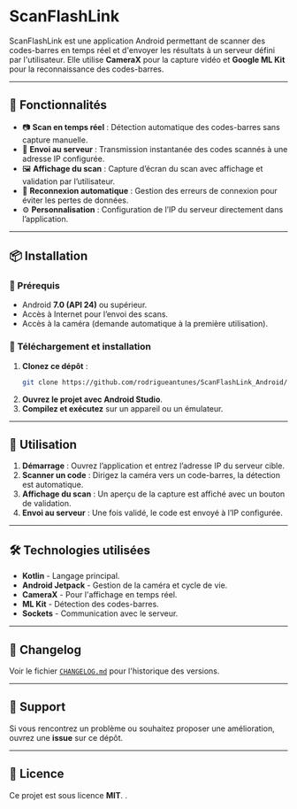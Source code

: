
# ScanFlashLink

ScanFlashLink est une application Android permettant de scanner des codes-barres en temps réel et d'envoyer les résultats à un serveur défini par l'utilisateur. Elle utilise **CameraX** pour la capture vidéo et **Google ML Kit** pour la reconnaissance des codes-barres.

---

## 📌 Fonctionnalités

- 📷 **Scan en temps réel** : Détection automatique des codes-barres sans capture manuelle.
- 📡 **Envoi au serveur** : Transmission instantanée des codes scannés à une adresse IP configurée.
- 🖼 **Affichage du scan** : Capture d’écran du scan avec affichage et validation par l’utilisateur.
- 🔄 **Reconnexion automatique** : Gestion des erreurs de connexion pour éviter les pertes de données.
- ⚙️ **Personnalisation** : Configuration de l’IP du serveur directement dans l’application.

---

## 📦 Installation

### 🔧 Prérequis

- Android **7.0 (API 24)** ou supérieur.
- Accès à Internet pour l’envoi des scans.
- Accès à la caméra (demande automatique à la première utilisation).

### 📲 Téléchargement et installation

1. **Clonez ce dépôt** :
   ```sh
   git clone https://github.com/rodrigueantunes/ScanFlashLink_Android/blob/main/ScanFlashLink.git
   ```
2. **Ouvrez le projet avec Android Studio**.
3. **Compilez et exécutez** sur un appareil ou un émulateur.

---

## 🚀 Utilisation

1. **Démarrage** : Ouvrez l’application et entrez l’adresse IP du serveur cible.
2. **Scanner un code** : Dirigez la caméra vers un code-barres, la détection est automatique.
3. **Affichage du scan** : Un aperçu de la capture est affiché avec un bouton de validation.
4. **Envoi au serveur** : Une fois validé, le code est envoyé à l’IP configurée.

---

## 🛠 Technologies utilisées

- **Kotlin** - Langage principal.
- **Android Jetpack** - Gestion de la caméra et cycle de vie.
- **CameraX** - Pour l'affichage en temps réel.
- **ML Kit** - Détection des codes-barres.
- **Sockets** - Communication avec le serveur.

---

## 📜 Changelog

Voir le fichier [`CHANGELOG.md`](CHANGELOG.md) pour l'historique des versions.

---

## 📩 Support

Si vous rencontrez un problème ou souhaitez proposer une amélioration, ouvrez une **issue** sur ce dépôt.

---

## 📄 Licence

Ce projet est sous licence **MIT**. .
```
